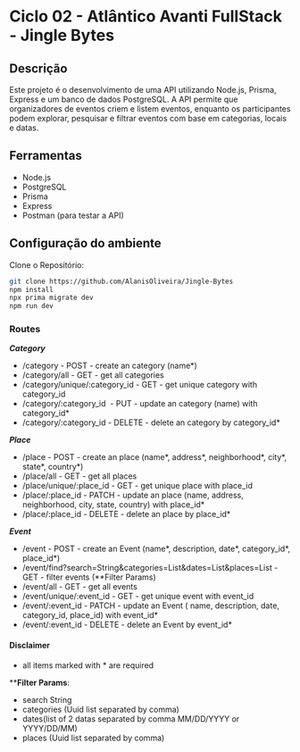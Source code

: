 # Ciclo 02 - Atlântico Avanti FullStack - Jingle Bytes

## Descrição

Este projeto é o desenvolvimento de uma API utilizando Node.js, Prisma, Express e um banco de dados PostgreSQL. A API permite que organizadores de eventos criem e listem eventos, enquanto os participantes podem explorar, pesquisar e filtrar eventos com base em categorias, locais e datas.

## Ferramentas

- Node.js
- PostgreSQL
- Prisma
- Express
- Postman (para testar a API)

## Configuração do ambiente

Clone o Repositório:

```bash
git clone https://github.com/AlanisOliveira/Jingle-Bytes
npm install
npx prima migrate dev
npm run dev

```

### Routes

***Category***

- /category - POST - create an category (name*)
- /category/all - GET - get all categories
- /category/unique/:category_id - GET - get unique category with category_id
- /category/:category_id  - PUT - update an category (name) with category_id*
- /category/:category_id - DELETE - delete an category by category_id*

***Place***

- /place - POST - create an place (name*, address*, neighborhood*, city*, state*, country*)
- /place/all - GET - get all places
- /place/unique/:place_id - GET - get unique place with place_id
- /place/:place_id - PATCH - update an place (name, address, neighborhood, city, state, country) with place_id*
- /place/:place_id - DELETE - delete an place by place_id*

***Event***

- /event - POST - create an Event (name*, description, date*, category_id*, place_id*)
- /event/find?search=String&categories=List<Uuid>&dates=List<DateTime>&places=List<Uuid> - GET - filter events (**Filter Params)
- /event/all - GET - get all events
- /event/unique/:event_id - GET - get unique event with event_id
- /event/:event_id - PATCH - update an Event ( name, description, date, category_id, place_id) with event_id*
- /event/:event_id - DELETE - delete an Event by event_id*

#### Disclaimer

- all items marked with * are required

****Filter Params**:
- search String
- categories (Uuid list separated by comma)
- dates(list of 2 datas separated by comma MM/DD/YYYY or YYYY/DD/MM)
- places (Uuid list separated by comma)